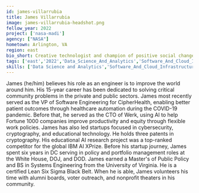```yaml
---
id: james-villarrubia
title: James Villarrubia
image: james-villarrubia-headshot.png
fellow_year: 2022
project: ['nasa-madi']
agency: ["NASA"]
hometown: Arlington, VA
region: east
bio_short: Creative technologist and champion of positive social change through engineering.
tags: ['east','2022','Data_Science_And_Analytics','Software_And_Cloud_Infrastructure', 'active']
skills: ['Data Science and Analytics','Software_And_Cloud_Infrastructure']
---
```


James (he/him) believes his role as an engineer is to improve the world around him. His 15-year career has been dedicated to solving critical community problems in the private and public sectors. James most recently served as the VP of Software Engineering for CipherHealth, enabling better patient outcomes through healthcare automation during the COVID-19 pandemic. Before that, he served as the CTO of Werk, using AI to help Fortune 1000 companies improve productivity and equity through flexible work policies. James has also led startups focused in cybersecurity, cryptography, and educational technology. He holds three patents in cryptography. His educational AI research project was a top-ranked competitor for the global IBM AI XPrize. Before his startup journey, James spent six years in DC serving in policy and portfolio management roles at the White House, DOJ, and DOD. James earned a Master's of Public Policy and BS in Systems Engineering from the University of Virginia. He is a certified Lean Six Sigma Black Belt. When he is able, James volunteers his time with alumni boards, voter outreach, and nonprofit theaters in his community. 